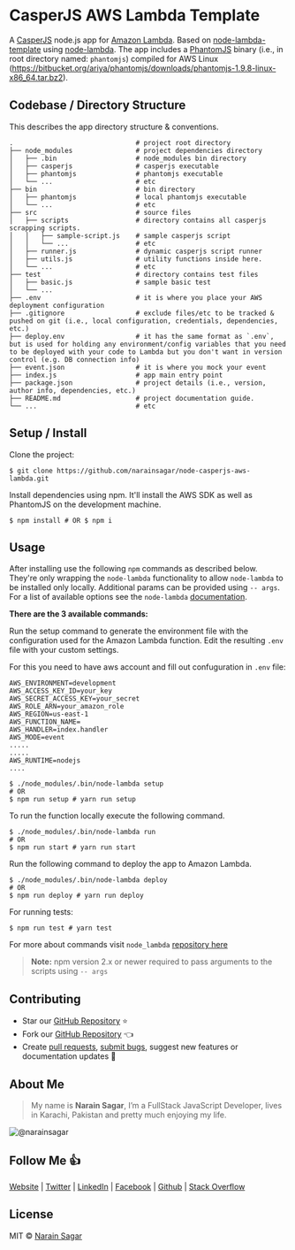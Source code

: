 # CasperJS AWS Lambda Template

A [CasperJS](http://casperjs.org/) node.js app for [Amazon Lambda](http://aws.amazon.com/lambda/).
Based on [node-lambda-template](https://github.com/rebelmail/node-lambda-template) using [node-lambda](https://github.com/rebelmail/node-lambda).
The app includes a [PhantomJS](http://phantomjs.org/) binary (i.e., in root directory named: `phantomjs`) compiled for AWS Linux (https://bitbucket.org/ariya/phantomjs/downloads/phantomjs-1.9.8-linux-x86_64.tar.bz2).

## Codebase / Directory Structure

This describes the app directory structure & conventions.

```
.                               # project root directory
├── node_modules                # project dependencies directory
│   ├── .bin                    # node_modules bin directory
│   ├── casperjs                # casperjs executable
│   ├── phantomjs               # phantomjs executable
│   └── ...                     # etc
├── bin                         # bin directory
│   ├── phantomjs               # local phantomjs executable
│   └── ...                     # etc
├── src                         # source files
│   ├── scripts                 # directory contains all casperjs scrapping scripts.
│   │   ├── sample-script.js    # sample casperjs script
│   │   └── ...                 # etc
│   ├── runner.js               # dynamic casperjs script runner
│   ├── utils.js                # utility functions inside here.
│   └── ...                     # etc
├── test                        # directory contains test files
│   ├── basic.js                # sample basic test
│   └── ...
├── .env                        # it is where you place your AWS deployment configuration
├── .gitignore                  # exclude files/etc to be tracked & pushed on git (i.e., local configuration, credentials, dependencies, etc.)
├── deploy.env                  # it has the same format as `.env`, but is used for holding any environment/config variables that you need to be deployed with your code to Lambda but you don't want in version control (e.g. DB connection info)
├── event.json                  # it is where you mock your event
├── index.js                    # app main entry point
├── package.json                # project details (i.e., version, author info, dependencies, etc.)
├── README.md                   # project documentation guide.
└── ...                         # etc
```
## Setup / Install

Clone the project:

```shell
$ git clone https://github.com/narainsagar/node-casperjs-aws-lambda.git
```

Install dependencies using npm. It'll install the AWS SDK as well as PhantomJS on the development machine.

```shell
$ npm install # OR $ npm i
```

## Usage

After installing use the following `npm` commands as described below. They're only wrapping the `node-lambda` functionality to allow `node-lambda` to be installed only locally. Additional params can be provided using `-- args`. For a list of available options see the `node-lambda` [documentation](https://github.com/RebelMail/node-lambda).

**There are the 3 available commands:**

Run the setup command to generate the environment file with the configuration used for the Amazon Lambda function. Edit the resulting `.env` file with your custom settings.

For this you need to have aws account and fill out confuguration in `.env` file:

```shell
AWS_ENVIRONMENT=development
AWS_ACCESS_KEY_ID=your_key
AWS_SECRET_ACCESS_KEY=your_secret
AWS_ROLE_ARN=your_amazon_role
AWS_REGION=us-east-1
AWS_FUNCTION_NAME=
AWS_HANDLER=index.handler
AWS_MODE=event
.....
.....
AWS_RUNTIME=nodejs
....
```

```shell
$ ./node_modules/.bin/node-lambda setup
# OR
$ npm run setup # yarn run setup
```

To run the function locally execute the following command.
```shell
$ ./node_modules/.bin/node-lambda run
# OR
$ npm run start # yarn run start
```

Run the following command to deploy the app to Amazon Lambda. 
```shell
$ ./node_modules/.bin/node-lambda deploy
# OR
$ npm run deploy # yarn run deploy
```

For running tests:
```shell
$ npm run test # yarn test
```

For more about commands visit `node_lambda` [repository here](https://github.com/motdotla/node-lambda)
> **Note:** npm version 2.x or newer required to pass arguments to the scripts using `-- args`

## Contributing

- Star our [GitHub Repository](https://github.com/narainsagar/node-casperjs-aws-lambda) ⭐
- Fork our [GitHub Repository](https://github.com/narainsagar/node-casperjs-aws-lambda) 👈
- Create [pull requests](https://github.com/narainsagar/node-casperjs-aws-lambda/pulls), [submit bugs](https://github.com/narainsagar/node-casperjs-aws-lambda/issues), suggest new features or documentation updates 🔧

## About Me

> My name is **Narain Sagar**, I’m a FullStack JavaScript Developer, lives in  Karachi, Pakistan and pretty much enjoying my life.

![@narainsagar](https://avatars0.githubusercontent.com/narainsagar?&s=128)

## Follow Me 👍

[Website](http://narainsagar.com/) | [Twitter](https://twitter.com/narainsagar) | [LinkedIn](https://www.linkedin.com/pk/narainsagar) |  [Facebook](https://facebook.com/NarainSagarPage) | [Github](https://github.com/narainsagar) | [Stack Overflow](www.stackoverflow.com/users/5228251/narainsagar)

## License

MIT © [Narain Sagar](http://narainsagar.com/)
